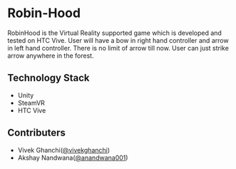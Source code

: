 # Robin-Hood

RobinHood is the Virtual Reality supported game which is developed and tested on HTC Vive. User will have a bow in right hand controller and arrow in left hand controller. There is no limit of arrow till now. User can just strike arrow anywhere in the forest. 

## Technology Stack 
 
- Unity
- SteamVR
- HTC Vive

## Contributers

- Vivek Ghanchi([@vivekghanchi](https://github.com/vivekghanchi))
- Akshay Nandwana([@anandwana001](https://github.com/anandwana001))
